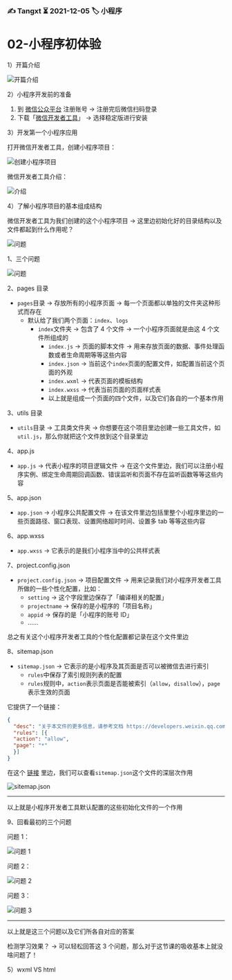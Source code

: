 ### ✍️ Tangxt ⏳ 2021-12-05 🏷️ 小程序

# 02-小程序初体验

1）开篇介绍

![开篇介绍](assets/img/2021-12-05-18-34-18.png)

2）小程序开发前的准备

1. 到 [微信公众平台](https://mp.weixin.qq.com/) 注册账号 -> 注册完后微信扫码登录
2. 下载「[微信开发者工具](https://developers.weixin.qq.com/miniprogram/dev/devtools/download.html)」 -> 选择稳定版进行安装

3）开发第一个小程序应用

打开微信开发者工具，创建小程序项目：

![创建小程序项目](assets/img/2021-12-06-10-58-55.png)

微信开发者工具介绍：

![介绍](assets/img/2021-12-06-11-07-50.png)

4）了解小程序项目的基本组成结构

微信开发者工具为我们创建的这个小程序项目 -> 这里边初始化好的目录结构以及文件都起到什么作用呢？

![问题](assets/img/2021-12-06-11-21-45.png)

1、三个问题

![问题](assets/img/2021-12-06-11-26-21.png)

2、pages 目录

- `pages`目录 -> 存放所有的小程序页面 -> 每一个页面都以单独的文件夹这种形式而存在
  - 默认给了我们两个页面：`index`、`logs`
    - `index`文件夹 -> 包含了 4 个文件 -> 一个小程序页面就是由这 4 个文件所组成的
      - `index.js` -> 页面的脚本文件 -> 用来存放页面的数据、事件处理函数或者生命周期等等这些内容
      - `index.json` -> 当前这个`index`页面的配置文件，如配置当前这个页面的外观
      - `index.wxml` -> 代表页面的模板结构
      - `index.wxss` -> 代表当前页面的页面样式表
      - 以上就是组成一个页面的四个文件，以及它们各自的一个基本作用

3、utils 目录

- `utils`目录 -> 工具类文件夹 -> 你想要在这个项目里边创建一些工具文件，如`util.js`，那么你就把这个文件放到这个目录里边

4、app.js

- `app.js` -> 代表小程序的项目逻辑文件 -> 在这个文件里边，我们可以注册小程序实例、绑定生命周期回调函数、错误监听和页面不存在监听函数等等这些内容

5、app.json

- `app.json` -> 小程序公共配置文件 -> 在该文件里边包括里整个小程序里边的一些页面路径、窗口表现、设置网络超时时间、设置多 tab 等等这些内容

6、app.wxss

- `app.wxss` -> 它表示的是我们小程序当中的公共样式表

7、project.config.json

- `project.config.json` -> 项目配置文件 -> 用来记录我们对小程序开发者工具所做的一些个性化配置，比如：
  - `setting` -> 这个字段里边保存了「编译相关的配置」
  - `projectname` -> 保存的是小程序的「项目名称」
  - `appid` -> 保存的是「小程序的账号 ID」
  - ……

总之有关这个小程序开发者工具的个性化配置都记录在这个文件里边

8、sitemap.json

- `sitemap.json` -> 它表示的是小程序及其页面是否可以被微信去进行索引
  - `rules`中保存了索引规则列表的配置
  - `rules`规则中，`action`表示页面是否能被索引（`allow`，`disallow`），`page`表示生效的页面

它提供了一个链接：

``` json
{
  "desc": "关于本文件的更多信息，请参考文档 https://developers.weixin.qq.com/miniprogram/dev/framework/sitemap.html",
  "rules": [{
  "action": "allow",
  "page": "*"
  }]
}
```

在这个 [链接](https://developers.weixin.qq.com/miniprogram/dev/framework/sitemap.html) 里边，我们可以查看`sitemap.json`这个文件的深层次作用

![sitemap.json](assets/img/2021-12-06-11-51-09.png)

---

以上就是小程序开发者工具默认配置的这些初始化文件的一个作用

9、回看最初的三个问题

问题 1：

![问题 1](assets/img/2021-12-06-11-57-57.png)

问题 2：

![问题 2](assets/img/2021-12-06-12-00-06.png)

问题 3：

![问题 3](assets/img/2021-12-06-12-02-13.png)

---

以上就是这三个问题以及它们所各自对应的答案

检测学习效果？ -> 可以轻松回答这 3 个问题，那么对于这节课的吸收基本上就没啥问题了！

5）wxml VS html
